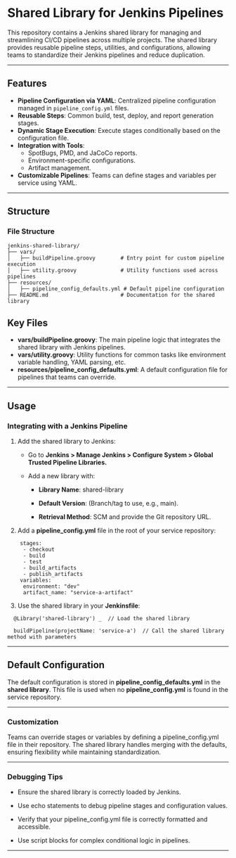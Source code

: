# Shared Library for Jenkins Pipelines

This repository contains a Jenkins shared library for managing and streamlining CI/CD pipelines across multiple projects. The shared library provides reusable pipeline steps, utilities, and configurations, allowing teams to standardize their Jenkins pipelines and reduce duplication.

---

## Features

- **Pipeline Configuration via YAML**: Centralized pipeline configuration managed in `pipeline_config.yml` files.
- **Reusable Steps**: Common build, test, deploy, and report generation stages.
- **Dynamic Stage Execution**: Execute stages conditionally based on the configuration file.
- **Integration with Tools**:
    - SpotBugs, PMD, and JaCoCo reports.
    - Environment-specific configurations.
    - Artifact management.
- **Customizable Pipelines**: Teams can define stages and variables per service using YAML.

---

## Structure

### File Structure

```plaintext
jenkins-shared-library/
├── vars/
│   ├── buildPipeline.groovy        # Entry point for custom pipeline execution
│   ├── utility.groovy              # Utility functions used across pipelines
├── resources/
│   ├── pipeline_config_defaults.yml # Default pipeline configuration
├── README.md                       # Documentation for the shared library
```

## Key Files

- **vars/buildPipeline.groovy**: The main pipeline logic that integrates the shared library with Jenkins pipelines.
- **vars/utility.groovy**: Utility functions for common tasks like environment variable handling, YAML parsing, etc.
- **resources/pipeline_config_defaults.yml**: A default configuration file for pipelines that teams can override.

---

## Usage

### Integrating with a Jenkins Pipeline
1. Add the shared library to Jenkins:
   - Go to **Jenkins > Manage Jenkins > Configure System > Global Trusted Pipeline Libraries.**

   - Add a new library with:

     - **Library Name**: shared-library

     - **Default Version**: (Branch/tag to use, e.g., main).

     - **Retrieval Method**: SCM and provide the Git repository URL.

2. Add a **pipeline_config.yml** file in the root of your service repository:
```
    stages:
     - checkout
     - build
     - test
     - build_artifacts
     - publish_artifacts
    variables:
     environment: "dev"
     artifact_name: "service-a-artifact"
```

3. Use the shared library in your **Jenkinsfile**:
```
  @Library('shared-library') _  // Load the shared library
  
  buildPipeline(projectName: 'service-a')  // Call the shared library method with parameters
```
---

## Default Configuration

The default configuration is stored in **pipeline_config_defaults.yml** in the **shared library**. This file is used when no **pipeline_config.yml** is found in the service repository.

---

### Customization

Teams can override stages or variables by defining a pipeline_config.yml file in their repository. The shared library handles merging with the defaults, ensuring flexibility while maintaining standardization.

---

### Debugging Tips

- Ensure the shared library is correctly loaded by Jenkins.

- Use echo statements to debug pipeline stages and configuration values.

- Verify that your pipeline_config.yml file is correctly formatted and accessible.

- Use script blocks for complex conditional logic in pipelines.

---
